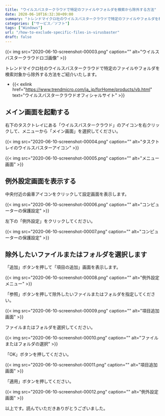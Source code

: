 ```yaml
---
title: "ウイルスバスタークラウドで特定のファイルやフォルダを検索から除外する方法"
date: 2020-06-10T16:32:38+09:00
summary: "トレンドマイクロ社のウイルスバスタークラウドで特定のファイルやフォルダを検索対象から除外する方法をご紹介いたします。"
categories: ["サービス／ソフト"]
tags: ["Windows"]
url: "/how-to-exclude-specific-files-in-virusbaster"
draft: false
---
```


{{< img src="2020-06-10-screenshot-00003.png" caption="" alt="ウイルスバスタークラウドロゴ画像" >}}

トレンドマイクロ社のウイルスバスタークラウドで特定のファイルやフォルダを検索対象から除外する方法をご紹介いたします。

- {{< exlink href="https://www.trendmicro.com/ja_jp/forHome/products/vb.html" text="ウイルスバスタークラウドオフィシャルサイト" >}}

## メイン画面を起動する

右下のタスクトレイにある「ウイルスバスタークラウド」のアイコンを右クリックして、メニューから「メイン画面」を選択してください。

{{< img src="2020-06-10-screenshot-00004.png" caption="" alt="タスクトレイのウイルスバスターアイコン" >}}

{{< img src="2020-06-10-screenshot-00005.png" caption="" alt="メニュー画面" >}}

## 例外設定画面を表示する

中央付近の歯車アイコンをクリックして設定画面を表示します。

{{< img src="2020-06-10-screenshot-00006.png" caption="" alt="コンピューターの保護設定" >}}

左下の「例外設定」をクリックしてください。

{{< img src="2020-06-10-screenshot-00007.png" caption="" alt="コンピューターの保護設定" >}}

## 除外したいファイルまたはフォルダを選択します

「追加」ボタンを押して「項目の追加」画面を表示します。

{{< img src="2020-06-10-screenshot-00008.png" caption="" alt="例外設定メニュー" >}}

「参照」ボタンを押して除外したいファイルまたはフォルダを指定してください。

{{< img src="2020-06-10-screenshot-00009.png" caption="" alt="項目追加画面" >}}

ファイルまたはフォルダを選択してください。

{{< img src="2020-06-10-screenshot-00010.png" caption="" alt="ファイルまたはフォルダの選択" >}}

「OK」ボタンを押してください。

{{< img src="2020-06-10-screenshot-00011.png" caption="" alt="項目追加画面" >}}

「適用」ボタンを押してください。

{{< img src="2020-06-10-screenshot-00012.png" caption="" alt="例外設定画面" >}}

以上です。読んでいただきありがとうございました。
